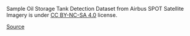 Sample Oil Storage Tank Detection Dataset from Airbus SPOT Satellite Imagery is under [CC BY-NC-SA 4.0](https://creativecommons.org/licenses/by-nc-sa/4.0/) license.

[Source](https://www.kaggle.com/datasets/airbusgeo/airbus-oil-storage-detection-dataset)